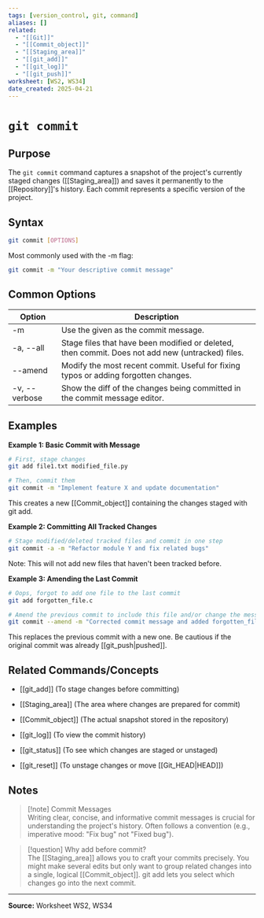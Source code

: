 ```yaml
---
tags: [version_control, git, command]
aliases: []
related:
  - "[[Git]]"
  - "[[Commit_object]]"
  - "[[Staging_area]]"
  - "[[git_add]]"
  - "[[git_log]]"
  - "[[git_push]]"
worksheet: [WS2, WS34]
date_created: 2025-04-21
---
```

# ` git commit `

## Purpose

The `git commit` command captures a snapshot of the project's currently staged changes ([[Staging_area]]) and saves it permanently to the [[Repository]]'s history. Each commit represents a specific version of the project.

## Syntax

```bash
git commit [OPTIONS]
```

Most commonly used with the -m flag:

```bash
git commit -m "Your descriptive commit message"
```

## Common Options

| Option        | Description                                                                                      |
| ------------- | ------------------------------------------------------------------------------------------------ |
| -m <message>  | Use the given <message> as the commit message.                                                   |
| -a, --all     | Stage files that have been modified or deleted, then commit. Does not add new (untracked) files. |
| --amend       | Modify the most recent commit. Useful for fixing typos or adding forgotten changes.              |
| -v, --verbose | Show the diff of the changes being committed in the commit message editor.                       |
## Examples

**Example 1: Basic Commit with Message**
```bash
# First, stage changes
git add file1.txt modified_file.py

# Then, commit them
git commit -m "Implement feature X and update documentation"
```

This creates a new [[Commit_object]] containing the changes staged with git add.

**Example 2: Committing All Tracked Changes**

```bash
# Stage modified/deleted tracked files and commit in one step
git commit -a -m "Refactor module Y and fix related bugs"
```

Note: This will not add new files that haven't been tracked before.

**Example 3: Amending the Last Commit**

```bash
# Oops, forgot to add one file to the last commit
git add forgotten_file.c

# Amend the previous commit to include this file and/or change the message
git commit --amend -m "Corrected commit message and added forgotten_file.c"
```

This replaces the previous commit with a new one. Be cautious if the original commit was already [[git_push|pushed]].

## Related Commands/Concepts

- [[git_add]] (To stage changes before committing)
    
- [[Staging_area]] (The area where changes are prepared for commit)
    
- [[Commit_object]] (The actual snapshot stored in the repository)
    
- [[git_log]] (To view the commit history)
    
- [[git_status]] (To see which changes are staged or unstaged)
    
- [[git_reset]] (To unstage changes or move [[Git_HEAD|HEAD]])
    

## Notes

> [!note] Commit Messages  
> Writing clear, concise, and informative commit messages is crucial for understanding the project's history. Often follows a convention (e.g., imperative mood: "Fix bug" not "Fixed bug").

> [!question] Why add before commit?  
> The [[Staging_area]] allows you to craft your commits precisely. You might make several edits but only want to group related changes into a single, logical [[Commit_object]]. git add lets you select which changes go into the next commit.

---

**Source:** Worksheet WS2, WS34